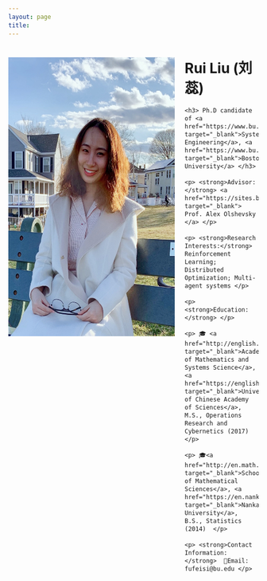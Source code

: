 ```yaml
---
layout: page
title: 
---
```


<div style="clear: both;">
  <div style="float: left; margin-right:20px;">
    <img src="IMG_0229.jpg" alt="" width="335" height="560">
  </div>
  <div>
    <h1> Rui Liu (刘蕊) </h1>
    
    <h3> Ph.D candidate of <a href="https://www.bu.edu/eng/departments/se/" target="_blank">Systems Engineering</a>, <a href="https://www.bu.edu" target="_blank">Boston University</a> </h3>
    
    <p> <strong>Advisor:</strong> <a href="https://sites.bu.edu/aolshevsky/" target="_blank"> Prof. Alex Olshevsky </a> </p>
    
    <p> <strong>Research Interests:</strong> Reinforcement Learning; Distributed Optimization; Multi-agent systems </p>
    
    <p> <strong>Education:</strong> </p>
    
    <p> 🎓 <a href="http://english.amss.cas.cn" target="_blank">Academy of Mathematics and Systems Science</a>, <a href="https://english.ucas.ac.cn" target="_blank">University of Chinese Academy of Sciences</a>, M.S., Operations Research and Cybernetics (2017) </p>
    
    <p> 🎓<a href="http://en.math.nankai.edu.cn" target="_blank">School of Mathematical Sciences</a>, <a href="https://en.nankai.edu.cn" target="_blank">Nankai University</a>, B.S., Statistics (2014)  </p>
    
    <p> <strong>Contact Information:</strong>  📧Email: fufeisi@bu.edu </p> 
  </div>
</div>


